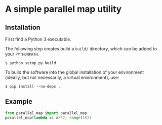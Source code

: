 # A simple parallel map utility

## Installation

First find a Python 3 executable.

The following step creates build a `build/` directory, which can be added
to your `PYTHONPATH`.
```
$ python setup.py build
```

To build the software into the global installation of your environment (ideally,
but not necessarily, a virtual environment), use:
```
$ pip install --no-deps .
```

## Example

```python
from parallel_map import parallel_map
parallel_map(lambda x: x**2, range(10))
```
